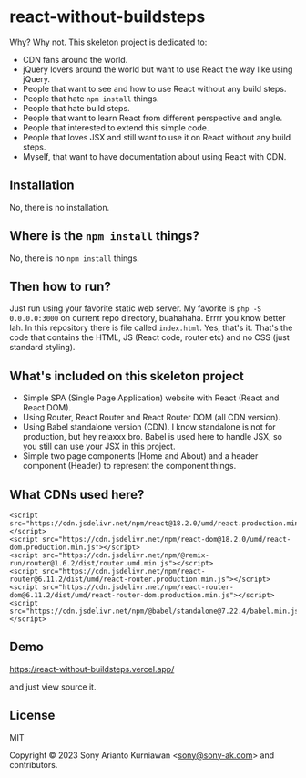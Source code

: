 
# react-without-buildsteps
Why? Why not. This skeleton project is dedicated to:
-  CDN fans around the world.
-  jQuery lovers around the world but want to use React the way like using jQuery.
-  People that want to see and how to use React without any build steps.
-  People that hate `npm install` things.
-  People that hate build steps.
-  People that want to learn React from different perspective and angle.
-  People that interested to extend this simple code.
-  People that loves JSX and still want to use it on React without any build steps.
-  Myself, that want to have documentation about using React with CDN.

## Installation
No, there is no installation.

## Where is the `npm install` things?
No, there is no `npm install` things.

## Then how to run?
Just run using your favorite static web server. My favorite is `php -S 0.0.0.0:3000` on current repo directory, buahahaha. Errrr you know better lah. In this repository there is file called `index.html`. Yes, that's it. That's the code that contains the HTML, JS (React code, router etc) and no CSS (just standard styling).

## What's included on this skeleton project
- Simple SPA (Single Page Application) website with React (React and React DOM).
- Using Router, React Router and React Router DOM (all CDN version).
- Using Babel standalone version (CDN). I know standalone is not for production, but hey relaxxx bro. Babel is used here to handle JSX, so you still can use your JSX in this project.
- Simple two page components (Home and About) and a header component (Header) to represent the component things.

## What CDNs used here?

```
<script src="https://cdn.jsdelivr.net/npm/react@18.2.0/umd/react.production.min.js"></script>
<script src="https://cdn.jsdelivr.net/npm/react-dom@18.2.0/umd/react-dom.production.min.js"></script>
<script src="https://cdn.jsdelivr.net/npm/@remix-run/router@1.6.2/dist/router.umd.min.js"></script>
<script src="https://cdn.jsdelivr.net/npm/react-router@6.11.2/dist/umd/react-router.production.min.js"></script>
<script src="https://cdn.jsdelivr.net/npm/react-router-dom@6.11.2/dist/umd/react-router-dom.production.min.js"></script>
<script src="https://cdn.jsdelivr.net/npm/@babel/standalone@7.22.4/babel.min.js"></script>
```

## Demo

https://react-without-buildsteps.vercel.app/

and just view source it.

## License

MIT

Copyright &copy; 2023 Sony Arianto Kurniawan <<sony@sony-ak.com>> and contributors.
